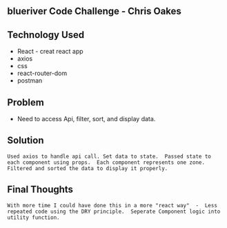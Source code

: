## blueriver Code Challenge - Chris Oakes

## Technology Used
  * React - creat react app
  * axios 
  * css
  * react-router-dom
  * postman
  
## Problem
  * Need to access Api, filter, sort, and display data.

## Solution
    Used axios to handle api call. Set data to state.  Passed state to each component using props.  Each component represents one zone.   Filtered and sorted the data to display it properly.

## Final Thoughts
    With more time I could have done this in a more "react way"  -  Less repeated code using the DRY principle.  Seperate Component logic into utility function.   
